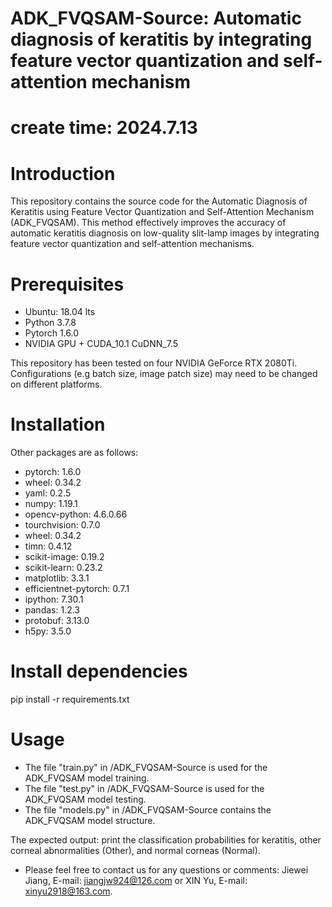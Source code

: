 # ADK_FVQSAM-Source: Automatic diagnosis of keratitis by integrating feature vector quantization and self-attention mechanism
# create time: 2024.7.13

# Introduction
This repository contains the source code for the Automatic Diagnosis of Keratitis using Feature Vector Quantization and Self-Attention Mechanism (ADK_FVQSAM). 
This method effectively improves the accuracy of automatic keratitis diagnosis on low-quality slit-lamp images by integrating feature vector quantization and self-attention mechanisms.

# Prerequisites
* Ubuntu: 18.04 lts
* Python 3.7.8
* Pytorch 1.6.0
* NVIDIA GPU + CUDA_10.1 CuDNN_7.5

This repository has been tested on four NVIDIA GeForce RTX 2080Ti. Configurations (e.g batch size, image patch size) may need to be changed on different platforms.

# Installation
Other packages are as follows:
* pytorch: 1.6.0 
* wheel: 0.34.2
* yaml:  0.2.5
* numpy: 1.19.1
* opencv-python: 4.6.0.66
* tourchvision: 0.7.0
* wheel:  0.34.2
* timn: 0.4.12
* scikit-image: 0.19.2
* scikit-learn: 0.23.2
* matplotlib: 3.3.1
* efficientnet-pytorch: 0.7.1
* ipython: 7.30.1
* pandas: 1.2.3
* protobuf: 3.13.0
* h5py: 3.5.0


# Install dependencies
pip install -r requirements.txt

# Usage
* The file "train.py" in /ADK_FVQSAM-Source is used for the ADK_FVQSAM model training.
* The file "test.py" in /ADK_FVQSAM-Source is used for the ADK_FVQSAM model testing.
* The file "models.py" in /ADK_FVQSAM-Source contains the ADK_FVQSAM model structure.



The expected output: print the classification probabilities for  keratitis, other corneal abnormalities (Other), and normal corneas (Normal).


* Please feel free to contact us for any questions or comments: Jiewei Jiang, E-mail: jiangjw924@126.com or XIN Yu, E-mail: xinyu2918@163.com.
